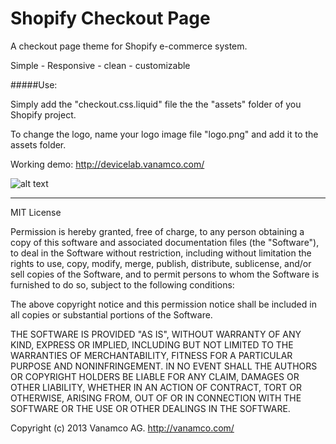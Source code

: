 Shopify Checkout Page
=====================


A checkout page theme for Shopify e-commerce system.

Simple - Responsive - clean - customizable


#####Use:


Simply add the "checkout.css.liquid" file the the "assets" folder of you Shopify project.


To change the logo, name your logo image file "logo.png" and add it to the assets folder.

Working demo: http://devicelab.vanamco.com/

![alt text](https://raw.github.com/vanamco/shopify-checkout-page/master/shopify-theme-checkout.jpg "Image of the webpage")

---


MIT License

Permission is hereby granted, free of charge, to any person obtaining
a copy of this software and associated documentation files (the
"Software"), to deal in the Software without restriction, including
without limitation the rights to use, copy, modify, merge, publish,
distribute, sublicense, and/or sell copies of the Software, and to
permit persons to whom the Software is furnished to do so, subject to
the following conditions:

The above copyright notice and this permission notice shall be
included in all copies or substantial portions of the Software.

THE SOFTWARE IS PROVIDED "AS IS", WITHOUT WARRANTY OF ANY KIND,
EXPRESS OR IMPLIED, INCLUDING BUT NOT LIMITED TO THE WARRANTIES OF
MERCHANTABILITY, FITNESS FOR A PARTICULAR PURPOSE AND
NONINFRINGEMENT. IN NO EVENT SHALL THE AUTHORS OR COPYRIGHT HOLDERS BE
LIABLE FOR ANY CLAIM, DAMAGES OR OTHER LIABILITY, WHETHER IN AN ACTION
OF CONTRACT, TORT OR OTHERWISE, ARISING FROM, OUT OF OR IN CONNECTION
WITH THE SOFTWARE OR THE USE OR OTHER DEALINGS IN THE SOFTWARE.


Copyright (c) 2013 Vanamco AG.
http://vanamco.com/

